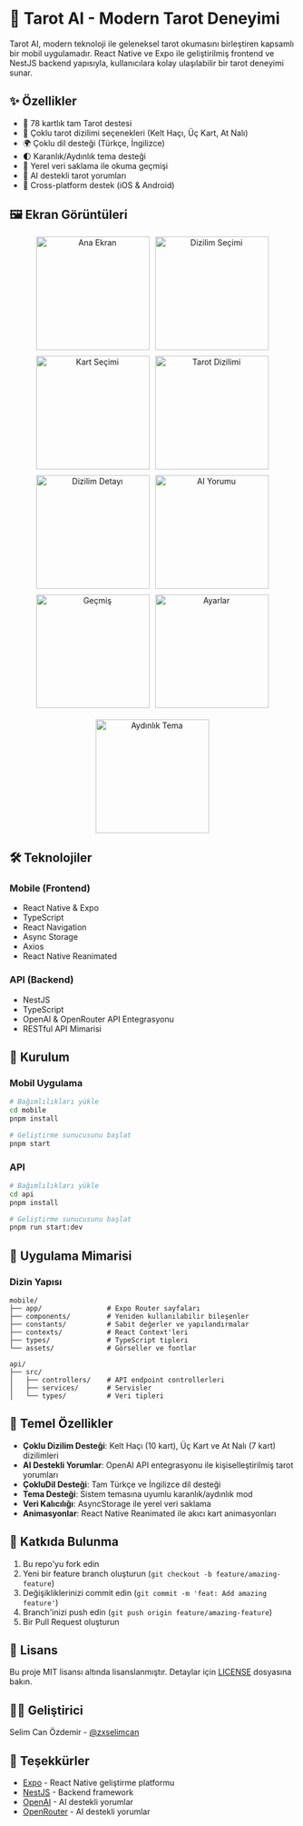 # 🔮 Tarot AI - Modern Tarot Deneyimi

Tarot AI, modern teknoloji ile geleneksel tarot okumasını birleştiren kapsamlı bir mobil uygulamadır. React Native ve Expo ile geliştirilmiş frontend ve NestJS backend yapısıyla, kullanıcılara kolay ulaşılabilir bir tarot deneyimi sunar.

## ✨ Özellikler

- 🎴 78 kartlık tam Tarot destesi
- 🔄 Çoklu tarot dizilimi seçenekleri (Kelt Haçı, Üç Kart, At Nalı)
- 🌍 Çoklu dil desteği (Türkçe, İngilizce)
- 🌓 Karanlık/Aydınlık tema desteği
- 💾 Yerel veri saklama ile okuma geçmişi
- 🤖 AI destekli tarot yorumları
- 📱 Cross-platform destek (iOS & Android)

## 🖼️ Ekran Görüntüleri

<div align="center">
  <div style="display: flex; flex-wrap: wrap; gap: 10px; justify-content: center;">
    <img src="screenshots/home.png" width="200" alt="Ana Ekran"/>
    <img src="screenshots/home-select.png" width="200" alt="Dizilim Seçimi"/>
    <img src="screenshots/pick-cards.png" width="200" alt="Kart Seçimi"/>
    <img src="screenshots/spread.png" width="200" alt="Tarot Dizilimi"/>
    <img src="screenshots/spread-bottom.png" width="200" alt="Dizilim Detayı"/>
    <img src="screenshots/spread-ai-reading.png" width="200" alt="AI Yorumu"/>
    <img src="screenshots/history.png" width="200" alt="Geçmiş"/>
    <img src="screenshots/settings.png" width="200" alt="Ayarlar"/>
  </div>
  
  <div style="margin-top: 20px;">
    <img src="screenshots/light-mode.png" width="200" alt="Aydınlık Tema"/>
  </div>
</div>

## 🛠️ Teknolojiler

### Mobile (Frontend)

- React Native & Expo
- TypeScript
- React Navigation
- Async Storage
- Axios
- React Native Reanimated

### API (Backend)

- NestJS
- TypeScript
- OpenAI & OpenRouter API Entegrasyonu
- RESTful API Mimarisi

## 🚀 Kurulum

### Mobil Uygulama

```bash
# Bağımlılıkları yükle
cd mobile
pnpm install

# Geliştirme sunucusunu başlat
pnpm start
```

### API

```bash
# Bağımlılıkları yükle
cd api
pnpm install

# Geliştirme sunucusunu başlat
pnpm run start:dev
```

## 📱 Uygulama Mimarisi

### Dizin Yapısı

```
mobile/
├── app/                # Expo Router sayfaları
├── components/         # Yeniden kullanılabilir bileşenler
├── constants/          # Sabit değerler ve yapılandırmalar
├── contexts/           # React Context'leri
├── types/              # TypeScript tipleri
└── assets/             # Görseller ve fontlar

api/
├── src/
│   ├── controllers/    # API endpoint controllerleri
│   ├── services/       # Servisler
│   └── types/          # Veri tipleri
```

## 🎯 Temel Özellikler

- **Çoklu Dizilim Desteği**: Kelt Haçı (10 kart), Üç Kart ve At Nalı (7 kart) dizilimleri
- **AI Destekli Yorumlar**: OpenAI API entegrasyonu ile kişiselleştirilmiş tarot yorumları
- **ÇokluDil Desteği**: Tam Türkçe ve İngilizce dil desteği
- **Tema Desteği**: Sistem temasına uyumlu karanlık/aydınlık mod
- **Veri Kalıcılığı**: AsyncStorage ile yerel veri saklama
- **Animasyonlar**: React Native Reanimated ile akıcı kart animasyonları

## 🤝 Katkıda Bulunma

1. Bu repo'yu fork edin
2. Yeni bir feature branch oluşturun (`git checkout -b feature/amazing-feature`)
3. Değişikliklerinizi commit edin (`git commit -m 'feat: Add amazing feature'`)
4. Branch'inizi push edin (`git push origin feature/amazing-feature`)
5. Bir Pull Request oluşturun

## 📄 Lisans

Bu proje MIT lisansı altında lisanslanmıştır. Detaylar için [LICENSE](LICENSE) dosyasına bakın.

## 👨‍💻 Geliştirici

Selim Can Özdemir - [@zxselimcan](https://github.com/zxselimcan)

## 🙏 Teşekkürler

- [Expo](https://expo.dev) - React Native geliştirme platformu
- [NestJS](https://nestjs.com) - Backend framework
- [OpenAI](https://openai.com) - AI destekli yorumlar
- [OpenRouter](https://openrouter.ai) - AI destekli yorumlar
